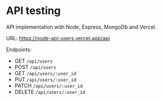 API testing
=================


API implementation with Node, Express, MongoDb and Vercel.

URL: https://node-api-users.vercel.app/api

Endpoints:

* GET `/api/users`
* POST `/api/users`
* GET `/api/users/:user_id`
* PUT `/api/users/:user_id`
* PATCH `/api/users/:user_id`
* DELETE `/api/users/:user_id`